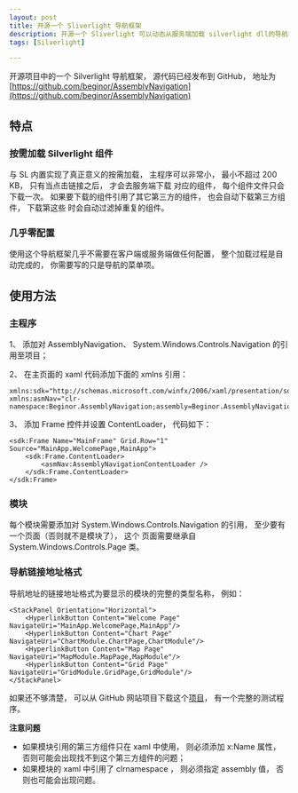 ```yaml
---
layout: post
title: 开源一个 Sliverlight 导航框架
description: 开源一个 Sliverlight 可以动态从服务端加载 silverlight dll的导航框架 。
tags: [Silverlight]

---
```


开源项目中的一个 Silverlight 导航框架， 源代码已经发布到 GitHub， 地址为 [https://github.com/beginor/AssemblyNavigation](https://github.com/beginor/AssemblyNavigation)

## 特点

### 按需加载 Silverlight 组件

与 SL 内置实现了真正意义的按需加载， 主程序可以非常小， 最小不超过 200 KB， 只有当点击链接之后， 才会去服务端下载 对应的组件， 每个组件文件只会下载一次。 如果要下载的组件引用了其它第三方的组件， 也会自动下载第三方组件， 下载第这些 时会自动过滤掉重复的组件。

### 几乎零配置

使用这个导航框架几乎不需要在客户端或服务端做任何配置， 整个加载过程是自动完成的， 你需要写的只是导航的菜单项。

## 使用方法

### 主程序

1、 添加对 AssemblyNavigation、 System.Windows.Controls.Navigation 的引用至项目；

2、 在主页面的 xaml 代码添加下面的 xmlns 引用：

	xmlns:sdk="http://schemas.microsoft.com/winfx/2006/xaml/presentation/sdk"
	xmlns:asmNav="clr-namespace:Beginor.AssemblyNavigation;assembly=Beginor.AssemblyNavigation"

3、 添加 Frame 控件并设置 ContentLoader， 代码如下：

	<sdk:Frame Name="MainFrame" Grid.Row="1" Source="MainApp.WelcomePage,MainApp">
		<sdk:Frame.ContentLoader>
			<asmNav:AssemblyNavigationContentLoader />
		</sdk:Frame.ContentLoader>
	</sdk:Frame>

### 模块

每个模块需要添加对 System.Windows.Controls.Navigation 的引用， 至少要有一个页面（否则就不是模块了）， 这个 页面需要继承自 System.Windows.Controls.Page 类。

### 导航链接地址格式

导航地址的链接地址格式为要显示的模块的完整的类型名称， 例如：

	<StackPanel Orientation="Horizontal">
		<HyperlinkButton Content="Welcome Page" NavigateUri="MainApp.WelcomePage,MainApp"/>
		<HyperlinkButton Content="Chart Page" NavigateUri="ChartModule.ChartPage,ChartModule"/>
		<HyperlinkButton Content="Map Page" NavigateUri="MapModule.MapPage,MapModule"/>
		<HyperlinkButton Content="Grid Page" NavigateUri="GridModule.GridPage,GridModule"/>
	</StackPanel>

如果还不够清楚， 可以从 GitHub 网站项目下载这个[项目](https://github.com/beginor/AssemblyNavigation)， 有一个完整的测试程序。

**注意问题**

* 如果模块引用的第三方组件只在 xaml 中使用， 则必须添加 x:Name 属性， 否则可能会出现找不到这个第三方组件的问题；
* 如果模块的 xaml 中引用了 clrnamespace ， 则必须指定 assembly 值， 否则也可能会出现问题。

